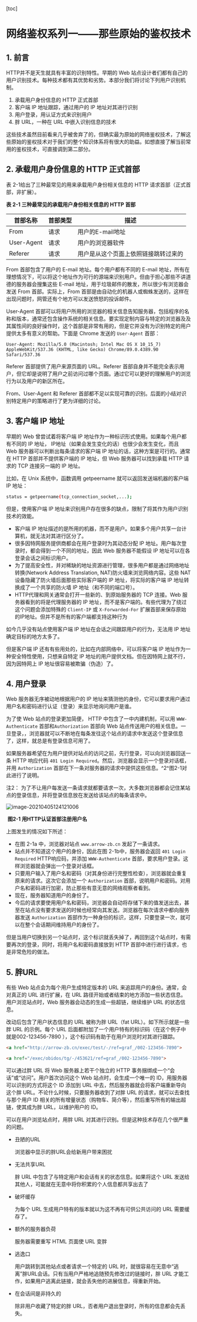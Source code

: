 [toc]

# 网络鉴权系列一——那些原始的鉴权技术

## 1. 前言

HTTP并不是天生就具有丰富的识别特性。早期的 Web 站点设计者们都有自己的用户识别技术。每种技术都有其优势和劣势。本部分我们将讨论下列用户识别机制。

1. 承载用户身份信息的 HTTP 正式首部
2. 客户端 IP 地址跟踪，通过用户的 IP 地址对其进行识别
3. 用户登录，用认证方式来识别用户
4. 胖 URL，一种在 URL 中嵌入识别信息的技术

这些技术虽然目前看来几乎被舍弃了的，但确实最为原始的网络鉴权技术，了解这些原始的鉴权技术对于我们的整个知识体系将有很大的助益。如想直接了解当前常用的鉴权技术，可直接调到第二部分。

## 2. 承载用户身份信息的 HTTP 正式首部

表 2-1给出了三种最常见的用来承载用户身份相关信息的 HTTP 请求首部（正式首部，非扩展）。

**表 2-1 三种最常见的承载用户身份相关信息的 HTTP 首部**

| 首部名称   | 首部类型 | 描述                                 |
| ---------- | -------- | ------------------------------------ |
| From       | 请求     | 用户的E-mail地址                     |
| User-Agent | 请求     | 用户的浏览器软件                     |
| Referer    | 请求     | 用户是从这个页面上依照链接跳转过来的 |

From 首部包含了用户的 E-mail 地址。每个用户都有不同的 E-mail 地址，所有在理想情况下，可以将这个地址作为可行的源端来识别用户。但由于担心那些不讲道德的服务器会搜集这些 E-mail 地址，用于垃圾邮件的散发，所以很少有浏览器会发送 From 首部。实际上，From 首部是由自动化的机器人或蜘蛛发送的，这样在出现问题时，网管还有个地方可以发送愤怒的投诉邮件。

User-Agent 首部可以将用户所用的浏览器的相关信息告知服务器，包括程序的名称和版本，通常还包含操作系统的相关信息。要实现定制内容与特定的浏览器及及其属性间的良好操作时，这个首部是非常有用的，但是它并没有为识别特定的用户提供太多有意义的帮助。下面是 Chrome 发送的 `User-Agent` 首部：

```http
User-Agent: Mozilla/5.0 (Macintosh; Intel Mac OS X 10_15_7) AppleWebKit/537.36 (KHTML, like Gecko) Chrome/89.0.4389.90 Safari/537.36
```

Referer 首部提供了用户来源页面的 URL。Referer 首部自身并不能完全表示用户，但它却是说明了用户之前访问过哪个页面。通过它可以更好的理解用户的浏览行为以及用户的新区所在。

From、User-Agent 和 Referer 首部都不足以实现可靠的识别。后面的小结对识别特定用户的策略进行了更为详细的讨论。

## 3. 客户端 IP 地址

早期的 Web 曾尝试着将客户端 IP 地址作为一种标识形式使用。如果每个用户都有不同的 IP 地址， IP地址（如果会发生变化的话）也很少会发生变化，而且 Web 服务器可以判断出每条请求的客户端 IP 地址的话，这种方案是可行的。通常在 HTTP 首部并不提供客户端的 IP 地址，但 Web 服务器可以找到承载 HTTP 请求的 TCP 连接另一端的 IP 地址。

比如，在 Unix 系统中，函数调用 getpeername 就可以返回发送端机器的客户端 IP 地址：

```sh
status = getpeername(tcp_connection_socket,...);
```

但是，使用客户端 IP 地址来识别用户存在很多的缺点，限制了将其作为用户识别技术的效能。

- 客户端 IP 地址描述的是所用的机器，而不是用户。如果多个用户共享一台计算机，就无法对其进行区分了。
- 很多因特网服务提供商都会在用户登录时为其动态分配 IP 地址。用户每次登录时，都会得到一个不同的地址，因此 Web 服务器不能假设 IP 地址可以在各登录会话之间标识用户。
- 为了提高安全性，并对稀缺的地址资源进行管理，很多用户都是通过网络地址转换(Network Address Translation, NAT)防火墙来浏览网络内容。这些 NAT 设备隐藏了防火墙后面那些实际客户端的 IP 地址，将实际的客户端 IP 地址转换成了一个共享的防火墙 IP 地址（和不同的端口号）。
- HTTP代理和网关通常会打开一些新的、到原始服务器的 TCP 连接。Web 服务器看到的将是代理服务器的 IP 地址，而不是客户端的。有些代理为了绕过这个问题会添加特殊的 `Client-IP` 或 `X-Forwarded-For` 扩展首部来保存原始的IP地址。但并不是所有的客户端都支持这种行为

如今几乎没有站点使用客户端 IP 地址在会话之间跟踪用户的行为，无法用 IP 地址确定目标的地方太多了。

但是客户端 IP 还有有些用处的，比如在内部网络中，可以将客户端 IP 地址作为一种安全特性使用，只想来自特定 IP 地址的用户提供文档。但在因特网上就不行，因为因特网上 IP 地址很容易被欺骗（伪造）了。

## 4. 用户登录

Web 服务器无序被动地根据用户的 IP 地址来猜测他的身份，它可以要求用户通过用户名和密码进行认证（登录）来显示地询问用户是谁。

为了使 Web 站点的登录更加简便， HTTP 中包含了一中内建机制，可以用 `WWW-Authenticate` 首部和`Authorization` 首部向 Web 站点传送用户的相关信息。一旦登录，，浏览器就可以不断地在每条发往这个站点的请求中发送这个登录信息了，这样，就总是有登录信息可用了。

如果服务器希望在为用户提供对站点的访问之前，先行登录，可以向浏览器回送一条 HTTP 响应代码 `401 Login Required`。然后，浏览器会显示一个登录对话框，并用 `Authorization` 首部在下一条对服务器的请求中提供这些信息。^2^图2-1对此进行了说明。

注2： 为了不让用户每发送一条请求就都要请求一次，大多数浏览器都会记住某站点的登录信息，并将登录信息放在发送给该站点的每条请求中。

![image-20210405124121006](./img/01/Authorization-process.png)

​																		**图2-1 用HTTP认证首部注册用户名**

上图发生的情况如下所述：

- 在图 2-1a 中，浏览器对站点 `www.arrow-zb.cn` 发起了一条请求。
- 站点并不知道这个用户的身份，因此在图 2-1b中，服务器会返回  `401 Login Required` HTTP响应码，并添加 `WWW-Authenticate` 首部，要求用户登录。这样浏览器就会弹出一个登录对话框。
- 只要用户输入了用户名和密码（对其身份进行完整性检查），浏览器就会重复原来的请求。这次它会添加一个 `Authorization` 首部，说明用户和密码。对用户名和密码进行加密，防止那些有意无意的网络观察者看到。
- 现在，服务器知道用户的身份了。
- 今后的请求要使用用户名和密码，浏览器会自动将存储下来的值发送出去，甚至在站点没有要求发送的时候也经常向其发送。浏览器在每次请求中都向服务器发送 `Authorization` 首部作为一种身份的标识，这样，只要登录一次，就可以在整个会话期间维持用户的身份了。

但是当用户切换到另一个站点时，这个标识就丢失掉了，再回到这个站点时，有需要再次的登录，同时，将用户名和密码直接放到 HTTP 首部中进行进行请求，也是非常危险的做法。

## 5. 胖URL

有些 Web 站点会为每个用户生成特定版本的 URL 来追踪用户的身份。通常，会对真正的 URL 进行扩展，在 URL 路径开始或者结束的地方添加一些状态信息。用户浏览站点时，Web 服务器会动态的生成一些超链，继续维护 URL 的状态信息。

改动后包含了用户状态信息的 URL 被称为胖 URL（fat URL）。如下所示就是一些胖 URL 的示例。每个 URL 后面都附加了一个用户特有的标识码（在这个例子中就是002-123456-7890 ），这个标识码有助于在用户浏览时对其进行跟踪。

```html
<a href="http://arrow-zb.cn/exec/test/-/ref=graf_/002-123456-7890">

<a href="/exec/obidos/tg/-/453621/ref=graf_/002-123456-7890">
```

可以通过胖 URL 将 Web 服务器上若干个独立的 HTTP 事务捆绑成一个“会话”或“访问”。用户首次访问这个 Web 站点时，会生成一个唯一的 ID，用服务器可以识别的方式将这个 ID 添加到 URL 中去，然后服务器就会将客户端重新导向这个胖 URL。不论什么时候，只要服务器收到了对胖 URL 的请求，就可以去查找与那个用户 ID 相关的所有增量状态（购物车、简介等），然后重写所有的输出超链，使其成为胖 URL，以维护用户的 ID。

可以在用户浏览站点时，用胖 URL 对其进行识别。但是这种技术存在几个很严重的问题。

- 丑陋的URL

  浏览器中显示的胖URL会给新用户带来困扰

- 无法共享URL

  胖 URL 中包含了与特定用户和会话有关的状态信息。如果将这个 URL 发送给其他人，可能就在无意中将你积累的个人信息都共享出去了

- 破坏缓存

  为每个 URL 生成用户特有的版本就以为这不再有可供公共访问的 URL 需要缓存了。

- 额外的服务器负荷

  服务器需要重写 HTML 页面使 URL 变胖

- 逃逸口

  用户跳转到其他站点或者请求一个特定的 URL 时，就很容易在无意中“逃离”胖URL会话。只有当用户严格地追随预先修改过的链接时，胖 URL 才能工作，如果用户逃离此链接，就会丢失他的进展信息，得重新开始。

- 在会话间是非持久的

  除非用户收藏了特定的胖 URL，否者用户退出登录时，所有的信息都会先丢失。
